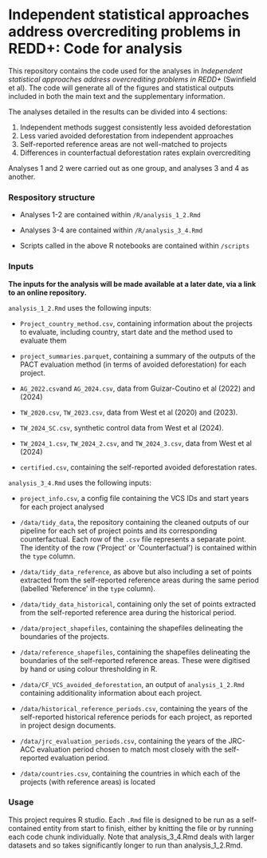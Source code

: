 # Independent statistical approaches address overcrediting problems in REDD+: Code for analysis

This repository contains the code used for the analyses in *Independent statistical approaches address overcrediting problems in REDD+* (Swinfield et al). The code will generate all of the figures and statistical outputs included in both the main text and the supplementary information.

The analyses detailed in the results can be divided into 4 sections:

1.  Independent methods suggest consistently less avoided deforestation
2.  Less varied avoided deforestation from independent approaches
3.  Self-reported reference areas are not well-matched to projects
4.  Differences in counterfactual deforestation rates explain overcrediting

Analyses 1 and 2 were carried out as one group, and analyses 3 and 4 as another.

### Respository structure

-   Analyses 1-2 are contained within `/R/analysis_1_2.Rmd`

-   Analyses 3-4 are contained within `/R/analysis_3_4.Rmd`

-   Scripts called in the above R notebooks are contained within `/scripts`

### Inputs

**The inputs for the analysis will be made available at a later date, via a link to an online repository.**

`analysis_1_2.Rmd` uses the following inputs:

-   `Project_country_method.csv`, containing information about the projects to evaluate, including country, start date and the method used to evaluate them

-   `project_summaries.parquet`, containing a summary of the outputs of the PACT evaluation method (in terms of avoided deforestation) for each project.

-   `AG_2022.csv`and `AG_2024.csv`, data from Guizar-Coutino et al (2022) and (2024)

-   `TW_2020.csv`, `TW_2023.csv`, data from West et al (2020) and (2023).

-   `TW_2024_SC.csv`, synthetic control data from West et al (2024).

-   `TW_2024_1.csv`, `TW_2024_2.csv`, and `TW_2024_3.csv`, data from West et al (2024)

-   `certified.csv`, containing the self-reported avoided deforestation rates.

`analysis_3_4.Rmd` uses the following inputs:

-   `project_info.csv`, a config file containing the VCS IDs and start years for each project analysed

-   `/data/tidy_data`, the repository containing the cleaned outputs of our pipeline for each set of project points and its corresponding counterfactual. Each row of the `.csv` file represents a separate point. The identity of the row ('Project' or 'Counterfactual') is contained within the `type` column.

-   `/data/tidy_data_reference`, as above but also including a set of points extracted from the self-reported reference areas during the same period (labelled 'Reference' in the `type` column).

-   `/data/tidy_data_historical`, containing only the set of points extracted from the self-reported reference area during the historical period.

-   `/data/project_shapefiles`, containing the shapefiles delineating the boundaries of the projects.

-   `/data/reference_shapefiles`, containing the shapefiles delineating the boundaries of the self-reported reference areas. These were digitised by hand or using colour thresholding in R.

-   `/data/CF_VCS_avoided_deforestation`, an output of `analysis_1_2.Rmd` containing additionality information about each project.

-   `/data/historical_reference_periods.csv`, containing the years of the self-reported historical reference periods for each project, as reported in project design documents.

-   `/data/jrc_evaluation_periods.csv`, containing the years of the JRC-ACC evaluation period chosen to match most closely with the self-reported evaluation period.

-   `/data/countries.csv`, containing the countries in which each of the projects (with reference areas) is located

### Usage

This project requires R studio. Each `.Rmd` file is designed to be run as a self-contained entity from start to finish, either by knitting the file or by running each code chunk individually. Note that analysis_3\_4.Rmd deals with larger datasets and so takes significantly longer to run than analysis_1\_2.Rmd.
